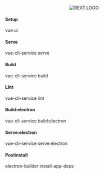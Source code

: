 <p align="center">
  <img src="https://raw.githubusercontent.com/o-y/Orion/master/git_assets/Title/Asset%201-8-Dark.png" alt="REXT.LOGO"/>
</p>

#### Setup
vue ui

#### Serve
vue-cli-service serve

#### Build
vue-cli-service build

#### Lint
vue-cli-service lint

#### Build:electron
vue-cli-service build:electron

#### Serve:electron
vue-cli-service serve:electron

#### Postinstall
electron-builder install-app-deps

